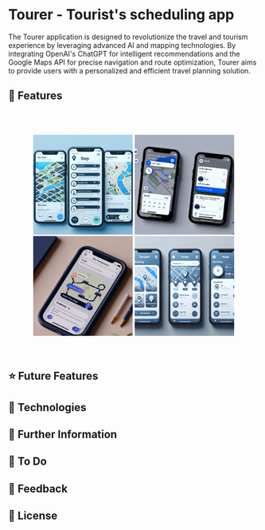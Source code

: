 # Tourer - Tourist's scheduling app

The Tourer application is designed to revolutionize the travel and tourism experience by leveraging advanced AI and mapping technologies. By integrating OpenAI's ChatGPT for intelligent recommendations and the Google Maps API for precise navigation and route optimization, Tourer aims to provide users with a personalized and efficient travel planning solution.

## :iphone: Features

<br></br>
<div align="center">
<img src="https://github.com/Picbridge/Tourer/blob/main/references/ref1.png" width = "200" height = "200"/>
<img src="https://github.com/Picbridge/Tourer/blob/main/references/ref2.png" width = "200" height = "200"/>
<img src="https://github.com/Picbridge/Tourer/blob/main/references/ref3.png" width = "200" height = "200"/>
<img src="https://github.com/Picbridge/Tourer/blob/main/references/ref4.png" width = "200" height = "200"/>
</div>
<br></br>

## ⭐ Future Features


## 🚀 Technologies
    
## 🧠 Further Information

## 💌 To Do

## 💬 Feedback

## 📝 License
